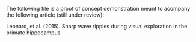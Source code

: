 The following file is a proof of concept demonstration 
meant to acompany the following article (still under review): 

Leonard, et al. (2015). Sharp wave ripples during visual exploration in the primate hippocampus
